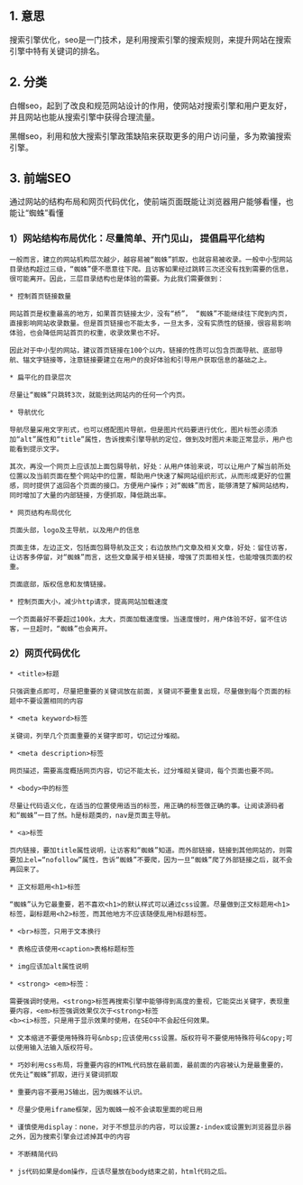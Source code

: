 ## 1. 意思
	
搜索引擎优化，seo是一门技术，是利用搜索引擎的搜索规则，来提升网站在搜索引擎中特有关键词的排名。
	
## 2. 分类
	
白帽seo，起到了改良和规范网站设计的作用，使网站对搜索引擎和用户更友好，并且网站也能从搜索引擎中获得合理流量。
	

黑帽seo，利用和放大搜索引擎政策缺陷来获取更多的用户访问量，多为欺骗搜索引擎。
	
## 3. 前端SEO
	
通过网站的结构布局和网页代码优化，使前端页面既能让浏览器用户能够看懂，也能让“蜘蛛”看懂
	
###  1）网站结构布局优化：尽量简单、开门见山， 提倡扁平化结构
	
	一般而言，建立的网站机构层次越少，越容易被“蜘蛛”抓取，也就容易被收录。一般中小型网站目录结构超过三级，“蜘蛛”便不愿意往下爬。且访客如果经过跳转三次还没有找到需要的信息，很可能离开。因此，三层目录结构也是体验的需要。为此我们需要做到：
	
    * 控制首页链接数量
    
    网站首页是权重最高的地方，如果首页链接太少，没有“桥”， “蜘蛛”不能继续往下爬到内页，直接影响网站收录数量。但是首页链接也不能太多，一旦太多，没有实质性的链接，很容易影响体验，也会降低网站首页的权重，收录效果也不好。
    
    因此对于中小型的网站，建议首页链接在100个以内，链接的性质可以包含页面导航、底部导航、锚文字链接等，注意链接要建立在用户的良好体验和引导用户获取信息的基础之上。
    
    * 扁平化的目录层次
    
    尽量让“蜘蛛”只跳转3次，就能到达网站内的任何一个内页。
    
    * 导航优化
    
    导航尽量采用文字形式，也可以搭配图片导航，但是图片代码要进行优化，图片标签必须添加“alt”属性和“title”属性，告诉搜索引擎导航的定位，做到及时图片未能正常显示，用户也能看到提示文字。
    
    其次，再没一个网页上应该加上面包屑导航，好处：从用户体验来说，可以让用户了解当前所处位置以及当前页面在整个网站中的位置，帮助用户快速了解网站组织形式，从而形成更好的位置感，同时提供了返回各个页面的接口。方便用户操作；对“蜘蛛”而言，能够清楚了解网站结构，同时增加了大量的内部链接，方便抓取，降低跳出率。
    
    * 网页结构布局优化
    
    页面头部，logo及主导航，以及用户的信息
    
    页面主体，左边正文，包括面包屑导航及正文；右边放热门文章及相关文章，好处：留住访客，让访客多停留，对“蜘蛛”而言，这些文章属于相关链接，增强了页面相关性，也能增强页面的权重。
    
    页面底部，版权信息和友情链接。
    
    * 控制页面大小，减少http请求，提高网站加载速度
    
    一个页面最好不要超过100k，太大，页面加载速度慢。当速度慢时，用户体验不好，留不住访客，一旦超时，“蜘蛛”也会离开。
		
### 2）网页代码优化
		
	* <title>标题
		
	只强调重点即可，尽量把重要的关键词放在前面，关键词不要重复出现，尽量做到每个页面的标题中不要设置相同的内容
		
    * <meta keyword>标签
    
    关键词，列举几个页面重要的关键字即可，切记过分堆砌。
    
    * <meta description>标签
    
    网页描述，需要高度概括网页内容，切记不能太长，过分堆砌关键词，每个页面也要不同。
    
    * <body>中的标签
    
    尽量让代码语义化，在适当的位置使用适当的标签，用正确的标签做正确的事。让阅读源码者和“蜘蛛”一目了然。h是标题类的，nav是页面主导航。
    
    * <a>标签
    
    页内链接，要加title属性说明，让访客和“蜘蛛”知道。而外部链接，链接到其他网站的，则需要加上el=“nofollow”属性，告诉“蜘蛛”不要爬，因为一旦“蜘蛛”爬了外部链接之后，就不会再回来了。
    
    * 正文标题用<h1>标签
    
    “蜘蛛”认为它最重要，若不喜欢<h1>的默认样式可以通过css设置。尽量做到正文标题用<h1>标签，副标题用<h2>标签，而其他地方不应该随便乱用h标题标签。
    
    * <br>标签，只用于文本换行
    
    * 表格应该使用<caption>表格标题标签
    
    * img应该加alt属性说明
    
    * <strong> <em>标签：
    
    需要强调时使用。<strong>标签再搜索引擎中能够得到高度的重视，它能突出关键字，表现重要内容，<em>标签强调效果仅次于<strong>标签
    <b><i>标签，只是用于显示效果时使用，在SEO中不会起任何效果。
    
    * 文本缩进不要使用特殊符号&nbsp;应该使用css设置。版权符号不要使用特殊符号&copy;可以使用输入法输入版权符号。
    
    * 巧妙利用css布局，将重要内容的HTML代码放在最前面，最前面的内容被认为是最重要的，优先让“蜘蛛”抓取，进行关键词抓取
    
    * 重要内容不要用JS输出，因为蜘蛛不认识。
    
    * 尽量少使用iframe框架，因为蜘蛛一般不会读取里面的呢日用
    
    * 谨慎使用display：none，对于不想显示的内容，可以设置z-index或设置到浏览器显示器之外，因为搜索引擎会过滤掉其中的内容
    
    * 不断精简代码
    
    * js代码如果是dom操作，应该尽量放在body结束之前，html代码之后。
		
